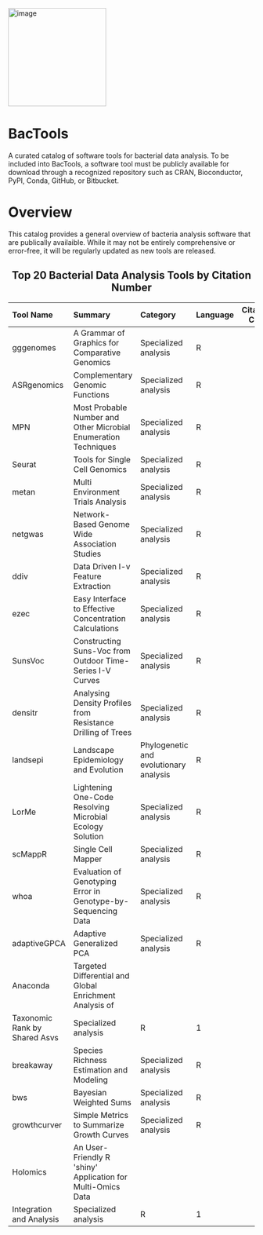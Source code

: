 <img width="200" height="200" alt="image" src="https://github.com/user-attachments/assets/b0c16ca0-6f67-4aae-a104-e96762a4508b" />

# BacTools


A curated catalog of software tools for bacterial data analysis. To be included into BacTools, a software tool must be publicly available for download through a recognized repository such as CRAN, Bioconductor, PyPI, Conda, GitHub, or Bitbucket.


# Overview
This catalog provides a general overview of bacteria analysis software that are publically availaible. While it may not be entirely comprehensive or error-free, it will be regularly updated as new tools are released.


<div align="center">

## Top 20 Bacterial Data Analysis Tools by Citation Number

</div>

|Tool Name    |Summary                                                                              |Category                               |Language | Citation Count|Stars |Source |DOI |Docs |
|:------------|:------------------------------------------------------------------------------------|:--------------------------------------|:--------|--------------:|:-----|:------|:---|:----|
|gggenomes    |A Grammar of Graphics for Comparative Genomics                                       |Specialized analysis                   |R        |             46|      |CRAN   |[doi](https://doi.org/10.32614/CRAN.package.gggenomes)|[link](https://cran.r-project.org/web/packages/gggenomes/index.html)|
|ASRgenomics  |Complementary Genomic Functions                                                      |Specialized analysis                   |R        |             21|      |CRAN   |[doi](https://doi.org/10.32614/CRAN.package.ASRgenomics)|[link](https://cran.r-project.org/web/packages/ASRgenomics/index.html)|
|MPN          |Most Probable Number and Other Microbial Enumeration Techniques                      |Specialized analysis                   |R        |             17|      |CRAN   |[doi](https://doi.org/10.32614/CRAN.package.MPN)|[link](https://cran.r-project.org/web/packages/MPN/index.html)|
|Seurat       |Tools for Single Cell Genomics                                                       |Specialized analysis                   |R        |             14|      |CRAN   |[doi](https://doi.org/10.32614/CRAN.package.Seurat)|[link](https://cran.r-project.org/web/packages/Seurat/index.html)|
|metan        |Multi Environment Trials Analysis                                                    |Specialized analysis                   |R        |              7|      |CRAN   |[doi](https://doi.org/10.32614/CRAN.package.metan)|[link](https://cran.r-project.org/web/packages/metan/index.html)|
|netgwas      |Network-Based Genome Wide Association Studies                                        |Specialized analysis                   |R        |              6|      |CRAN   |[doi](https://doi.org/10.32614/CRAN.package.netgwas)|[link](https://cran.r-project.org/web/packages/netgwas/index.html)|
|ddiv         |Data Driven I-v Feature Extraction                                                   |Specialized analysis                   |R        |              5|      |CRAN   |[doi](https://doi.org/10.32614/CRAN.package.ddiv)|[link](https://cran.r-project.org/web/packages/ddiv/index.html)|
|ezec         |Easy Interface to Effective Concentration Calculations                               |Specialized analysis                   |R        |              3|      |CRAN   |[doi](https://doi.org/10.32614/CRAN.package.ezec)|[link](https://cran.r-project.org/web/packages/ezec/index.html)|
|SunsVoc      |Constructing Suns-Voc from Outdoor Time-Series I-V Curves                            |Specialized analysis                   |R        |              3|      |CRAN   |[doi](https://doi.org/10.32614/CRAN.package.SunsVoc)|[link](https://cran.r-project.org/web/packages/SunsVoc/index.html)|
|densitr      |Analysing Density Profiles from Resistance Drilling of Trees                         |Specialized analysis                   |R        |              2|      |CRAN   |[doi](https://doi.org/10.32614/CRAN.package.densitr)|[link](https://cran.r-project.org/web/packages/densitr/index.html)|
|landsepi     |Landscape Epidemiology and Evolution                                                 |Phylogenetic and evolutionary analysis |R        |              2|      |CRAN   |[doi](https://doi.org/10.32614/CRAN.package.landsepi)|[link](https://cran.r-project.org/web/packages/landsepi/index.html)|
|LorMe        |Lightening One-Code Resolving Microbial Ecology Solution                             |Specialized analysis                   |R        |              2|      |CRAN   |[doi](https://doi.org/10.32614/CRAN.package.LorMe)|[link](https://cran.r-project.org/web/packages/LorMe/index.html)|
|scMappR      |Single Cell Mapper                                                                   |Specialized analysis                   |R        |              2|      |CRAN   |[doi](https://doi.org/10.32614/CRAN.package.scMappR)|[link](https://cran.r-project.org/web/packages/scMappR/index.html)|
|whoa         |Evaluation of Genotyping Error in Genotype-by-Sequencing Data                        |Specialized analysis                   |R        |              2|      |CRAN   |[doi](https://doi.org/10.32614/CRAN.package.whoa)|[link](https://cran.r-project.org/web/packages/whoa/index.html)|
|adaptiveGPCA |Adaptive Generalized PCA                                                             |Specialized analysis                   |R        |              1|      |CRAN   |[doi](https://doi.org/10.32614/CRAN.package.adaptiveGPCA)|[link](https://cran.r-project.org/web/packages/adaptiveGPCA/index.html)|
|Anaconda     |Targeted Differential and Global Enrichment Analysis of
Taxonomic Rank by Shared Asvs |Specialized analysis                   |R        |              1|      |CRAN   |[doi](https://doi.org/10.32614/CRAN.package.Anaconda)|[link](https://cran.r-project.org/web/packages/Anaconda/index.html)|
|breakaway    |Species Richness Estimation and Modeling                                             |Specialized analysis                   |R        |              1|      |CRAN   |[doi](https://doi.org/10.32614/CRAN.package.breakaway)|[link](https://cran.r-project.org/web/packages/breakaway/index.html)|
|bws          |Bayesian Weighted Sums                                                               |Specialized analysis                   |R        |              1|      |CRAN   |[doi](https://doi.org/10.32614/CRAN.package.bws)|[link](https://cran.r-project.org/web/packages/bws/index.html)|
|growthcurver |Simple Metrics to Summarize Growth Curves                                            |Specialized analysis                   |R        |              1|      |CRAN   |[doi](https://doi.org/10.32614/CRAN.package.growthcurver)|[link](https://cran.r-project.org/web/packages/growthcurver/index.html)|
|Holomics     |An User-Friendly R 'shiny' Application for Multi-Omics Data
Integration and Analysis  |Specialized analysis                   |R        |              1|      |CRAN   |[doi](https://doi.org/10.32614/CRAN.package.Holomics)|[link](https://cran.r-project.org/web/packages/Holomics/index.html)|

